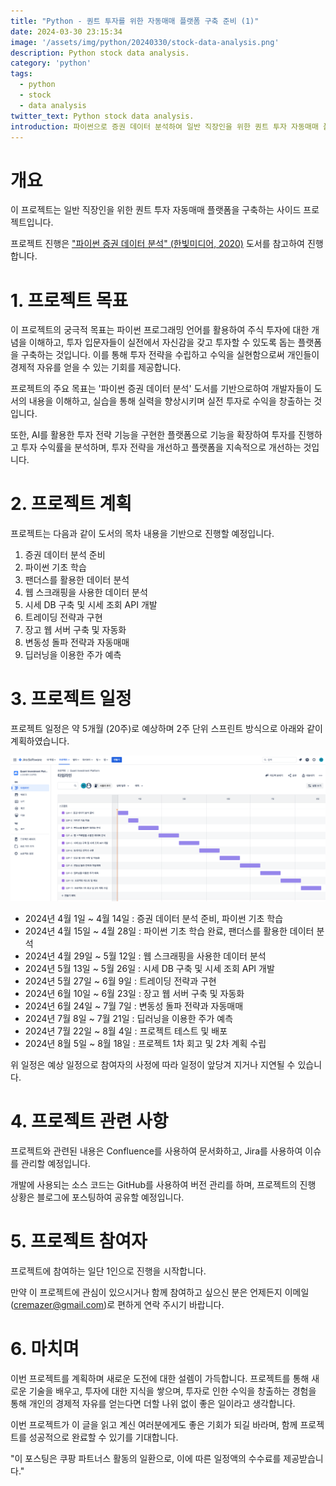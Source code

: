 ```yaml
---
title: "Python - 퀀트 투자를 위한 자동매매 플랫폼 구축 준비 (1)"
date: 2024-03-30 23:15:34
image: '/assets/img/python/20240330/stock-data-analysis.png'
description: Python stock data analysis.
category: 'python'
tags:
  - python
  - stock
  - data analysis
twitter_text: Python stock data analysis.
introduction: 파이썬으로 증권 데이터 분석하여 일반 직장인을 위한 퀀트 투자 자동매매 플랫폼의 구축을 준비하는 내용입니다.
---
```


# 개요

이 프로젝트는 일반 직장인을 위한 퀀트 투자 자동매매 플랫폼을 구축하는 사이드 프로젝트입니다.

프로젝트 진행은 ["파이썬 증권 데이터 분석" (한빛미디어, 2020)](https://link.coupang.com/a/bv6rZZ) 도서를 참고하여 진행합니다.

# 1. 프로젝트 목표

이 프로젝트의 궁극적 목표는 파이썬 프로그래밍 언어를 활용하여 주식 투자에 대한 개념을 이해하고, 투자 입문자들이 실전에서 자신감을 갖고 투자할 수 있도록 돕는 플랫폼을 구축하는 것입니다. 이를 통해 투자 전략을 수립하고 수익을 실현함으로써 개인들이 경제적 자유를 얻을 수 있는 기회를 제공합니다.

프로젝트의 주요 목표는 '파이썬 증권 데이터 분석' 도서를 기반으로하여 개발자들이 도서의 내용을 이해하고, 실습을 통해 실력을 향상시키며 실전 투자로 수익을 창출하는 것입니다.

또한, AI를 활용한 투자 전략 기능을 구현한 플랫폼으로 기능을 확장하여 투자를 진행하고 투자 수익률을 분석하며, 투자 전략을 개선하고 플랫폼을 지속적으로 개선하는 것입니다.

# 2. 프로젝트 계획

프로젝트는 다음과 같이 도서의 목차 내용을 기반으로 진행할 예정입니다.

1. 증권 데이터 분석 준비
2. 파이썬 기초 학습
3. 팬더스를 활용한 데이터 분석
4. 웹 스크래핑을 사용한 데이터 분석
5. 시세 DB 구축 및 시세 조회 API 개발
6. 트레이딩 전략과 구현
7. 장고 웹 서버 구축 및 자동화
8. 변동성 돌파 전략과 자동매매
9. 딥러닝을 이용한 주가 예측

# 3. 프로젝트 일정

프로젝트 일정은 약 5개월 (20주)로 예상하며 2주 단위 스프린트 방식으로 아래와 같이 계획하였습니다.

![그림2.](/assets/img/python/20240330/quant-investment-project-schedule.png)

- 2024년 4월 1일 ~ 4월 14일 : 증권 데이터 분석 준비, 파이썬 기초 학습
- 2024년 4월 15일 ~ 4월 28일 : 파이썬 기초 학습 완료, 팬더스를 활용한 데이터 분석 
- 2024년 4월 29일 ~ 5월 12일 : 웹 스크래핑을 사용한 데이터 분석
- 2024년 5월 13일 ~ 5월 26일 : 시세 DB 구축 및 시세 조회 API 개발
- 2024년 5월 27일 ~ 6월 9일 : 트레이딩 전략과 구현
- 2024년 6월 10일 ~ 6월 23일 : 장고 웹 서버 구축 및 자동화
- 2024년 6월 24일 ~ 7월 7일 : 변동성 돌파 전략과 자동매매
- 2024년 7월 8일 ~ 7월 21일 : 딥러닝을 이용한 주가 예측
- 2024년 7월 22일 ~ 8월 4일 : 프로젝트 테스트 및 배포
- 2024년 8월 5일 ~ 8월 18일 : 프로젝트 1차 회고 및 2차 계획 수립 

위 일정은 예상 일정으로 참여자의 사정에 따라 일정이 앞당겨 지거나 지연될 수 있습니다.

# 4. 프로젝트 관련 사항

프로젝트와 관련된 내용은 Confluence를 사용하여 문서화하고, Jira를 사용하여 이슈를 관리할 예정입니다.

개발에 사용되는 소스 코드는 GitHub를 사용하여 버전 관리를 하며, 프로젝트의 진행 상황은 블로그에 포스팅하여 공유할 예정입니다.

# 5. 프로젝트 참여자

프로젝트에 참여하는 일단 1인으로 진행을 시작합니다.

만약 이 프로젝트에 관심이 있으시거나 함께 참여하고 싶으신 분은 언제든지 이메일(cremazer@gmail.com)로 편하게 연락 주시기 바랍니다.

# 6. 마치며

이번 프로젝트를 계획하며 새로운 도전에 대한 설렘이 가득합니다. 프로젝트를 통해 새로운 기술을 배우고, 투자에 대한 지식을 쌓으며, 투자로 인한 수익을 창출하는 경험을 통해 개인의 경제적 자유를 얻는다면 더할 나위 없이 좋은 일이라고 생각합니다.

이번 프로젝트가 이 글을 읽고 계신 여러분에게도 좋은 기회가 되길 바라며, 함께 프로젝트를 성공적으로 완료할 수 있기를 기대합니다.



"이 포스팅은 쿠팡 파트너스 활동의 일환으로, 이에 따른 일정액의 수수료를 제공받습니다."
